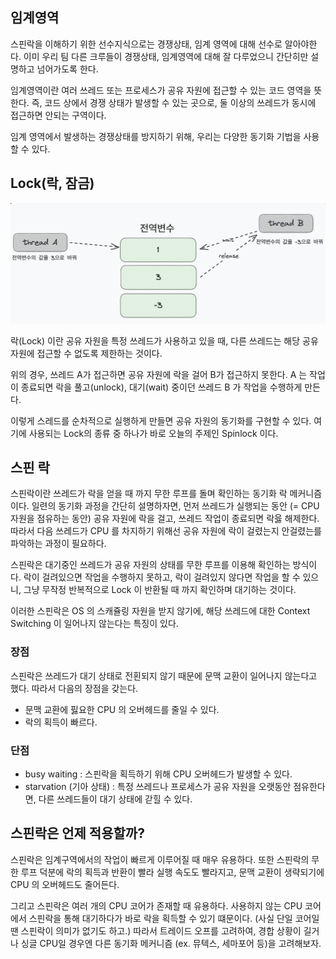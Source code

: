 
## 임계영역

스핀락을 이해하기 위한 선수지식으로는 경쟁상태, 임계 영역에 대해 선수로 알아야한다. 이미 우리 팀 다른 크루들이 경쟁상태, 임계영역에 대해 잘 다루었으니 간단히만 설명하고 넘어가도록 한다.

임계영역이란 여러 쓰레드 또는 프로세스가 공유 자원에 접근할 수 있는 코드 영역을 뜻한다. 즉, 코드 상에서 경쟁 상태가 발생할 수 있는 곳으로, 둘 이상의 쓰레드가 동시에 접근하면 안되는 구역이다.

임계 영역에서 발생하는 경쟁상태를 방지하기 위해, 우리는 다양한 동기화 기법을 사용할 수 있다.

## Lock(락, 잠금)

![alt text](image.png)

락(Lock) 이란 공유 자원을 특정 쓰레드가 사용하고 있을 때, 다른 쓰레드는 해당 공유 자원에 접근할 수 없도록 제한하는 것이다.

위의 경우, 쓰레드 A가 접근하면 공유 자원에 락을 걸어 B가 접근하지 못한다. A 는 작업이 종료되면 락을 풀고(unlock), 대기(wait) 중이던 쓰레드 B 가 작업을 수행하게 만든다.

이렇게 스레드를 순차적으로 실행하게 만들면 공유 자원의 동기화를 구현할 수 있다. 여기에 사용되는 Lock의 종류 중 하나가 바로 오늘의 주제인 Spinlock 이다.

## 스핀 락

스핀락이란 쓰레드가 락을 얻을 때 까지 무한 루프를 돌며 확인하는 동기화 락 메커니즘이다. 일련의 동기화 과정을 간단히 설명하자면, 먼저 쓰레드가 실행되는 동안 (= CPU 자원을 점유하는 동안) 공유 자원에 락을 걸고, 쓰레드 작업이 종료되면 락읋 해제한다. 따라서 다음 쓰레드가 CPU 를 차지하기 위해선 공유 자원에 락이 걸렸는지 안걸렸는를 파악하는 과정이 필요하다.

스핀락은 대기중인 쓰레드가 공유 자원의 상태를 무한 루프를 이용해 
확인하는 방식이다. 락이 걸려있으면 작업을 수행하지 못하고, 락이 걸려있지 않다면 작업을 할 수 있으니, 그냥 무작정 반복적으로 Lock 이 반환될 때 까지 확인하며 대기하는 것이다.

이러한 스핀락은 OS 의 스캐쥴링 자원을 받지 않기에, 해당 쓰레드에 대한 Context Switching 이 일어나지 않는다는 특징이 있다.

### 장점

스핀락은 쓰레드가 대기 상태로 전횐되지 않기 때문에 문맥 교환이 일어나지 않는다고 했다. 따라서 다음의 장점을 갖는다.

- 문맥 교환에 핋요한 CPU 의 오버헤드를 줄일 수 있다.
- 락의 획득이 빠르다.

### 단점

- busy waiting : 스핀락을 획득하기 위해 CPU 오버헤드가 발생할 수 있다.
- starvation (기아 상태) : 특정 쓰레드나 프로세스가 공유 자원을 오랫동안 점유한다면, 다른 쓰레드들이 대기 상태에 갇힐 수 있다.

## 스핀락은 언제 적용할까?

스핀락은 임계구역에서의 작업이 빠르게 이루어질 때 매우 유용하다. 또한 스핀락의 무한 루프 덕분에 락의 획득과 반환이 빨라 실행 속도도 빨라지고, 문맥 교환이 생략되기에 CPU 의 오버헤드도 줄어든다.

그리고 스핀락은 여러 개의 CPU 코어가 존재할 때 유용하다. 사용하지 않는 CPU 코어에서 스핀락을 통해 대기하다가 바로 락을 획득할 수 있기 떄문이다. (사실 단일 코어일 땐 스핀락이 의미가 없기도 하고.) 따라서 트레이드 오프를 고려하여, 경합 상황이 길거나 싱글 CPU일 경우엔 다른 동기화 메커니즘 (ex. 뮤텍스, 세마포어 등)을 고려해보자.